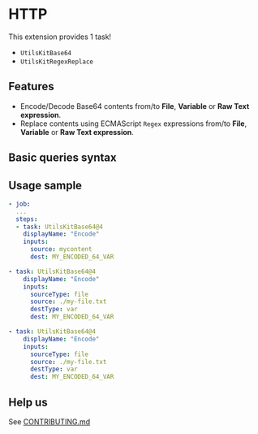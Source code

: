 # HTTP

This extension provides 1 task!

* `UtilsKitBase64`
* `UtilsKitRegexReplace`
## Features

* Encode/Decode Base64 contents from/to **File**, **Variable** or **Raw Text expression**.
* Replace contents using ECMAScript `Regex` expressions from/to **File**, **Variable** or **Raw Text expression**.


## Basic queries syntax


## Usage sample

```yaml
- job:
  ...
  steps:
  - task: UtilsKitBase64@4
    displayName: "Encode"
    inputs:
      source: mycontent
      dest: MY_ENCODED_64_VAR

- task: UtilsKitBase64@4
    displayName: "Encode"
    inputs:
      sourceType: file
      source: ./my-file.txt
      destType: var
      dest: MY_ENCODED_64_VAR

- task: UtilsKitBase64@4
    displayName: "Encode"
    inputs:
      sourceType: file
      source: ./my-file.txt
      destType: var
      dest: MY_ENCODED_64_VAR

```

## Help us

See [CONTRIBUTING.md](https://github.com/alelltech/azdo-utils-kit/blob/main/CONTRIBUTING.md)

